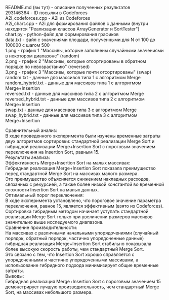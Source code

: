 README.md (вы тут) - описание полученных результатов  
293146364 - ID посылки в Codeforces  
A2i_codeforces.cpp - A2i из Codeforces  
A2i_chart.cpp - A2i для формирования файлов с данными (внутри находятся "Реализации классов ArrayGenerator и SortTester")  
chart.py - python-файл для формирования графиков  
data.txt - файл с значениями площади, полученными для N от 100 до 100000 с шагом 500  
1.png - график 1 "Массивы, которые заполнены случайными значениями в некотором диапазоне" (random)  
2.png - график 2 "Массивы, которые отсортированы в обратном порядке по невозрастанию" (reversed)  
3.png - график 3 "Массивы, которые почти отсортированы" (swap)  
random.txt - данные для массивов типа 1 с алгоритмом Merge  
random_hybrid.txt - данные для массивов типа 1 с алгоритмом Merge+Insertion  
reversed.txt - данные для массивов типа 2 с алгоритмом Merge  
reversed_hybrid.txt - данные для массивов типа 2 с алгоритмом Merge+Insertion  
swap.txt - данные для массивов типа 3 с алгоритмом Merge  
swap_hybrid.txt - данные для массивов типа 3 с алгоритмом Merge+Insertion  

Сравнительный анализ:  
В ходе проведенного эксперимента были изучены временные затраты двух алгоритмов сортировки: стандартной реализации Merge Sort и гибридной реализации Merge+Insertion Sort с пороговым значением переключения на Insertion Sort, равным 15.  
Результаты анализа:  
Эффективность Merge+Insertion Sort на малых массивах:  
Гибридная реализация Merge+Insertion Sort показала преимущество перед стандартной Merge Sort на массивах малого размера.  
Это преимущество объясняется снижением накладных расходов, связанных с рекурсией, а также более низкой константой во временной сложности Insertion Sort на малых данных.  
Оптимальный порог переключения:  
В ходе эксперимента установлено, что пороговое значение параметра переключения, равное 15, является эффективным (взято из Codeforces).  
Сортировка гибридным методом начинает уступать стандартной реализации Merge Sort только при увеличении размеров массивов значительно выше исследуемого диапазона.  
Сравнение производительности:  
На массивах с различными начальными упорядочениями (случайный порядок, обратный порядок, частично упорядоченные данные) гибридная реализация Merge+Insertion Sort стабильно показывала более высокую скорость работы, чем стандартный Merge Sort.  
Это связано с тем, что Insertion Sort хорошо справляется с упорядоченными и частично упорядоченными массивами, а использование гибридного подхода минимизирует общие временные затраты.  
Выводы:  
Гибридная реализация Merge+Insertion Sort с пороговым значением 15 демонстрирует лучшую производительность, чем стандартный Merge Sort, на массивах небольшого размера.  

